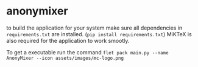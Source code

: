 # anonymixer

to build the application for your system make sure all dependencies in `requirements.txt` are installed. (`pip install requirements.txt`)
MiKTeX is also required for the application to work smootly.

To get a executable run the command `flet pack main.py --name AnonyMixer --icon assets/images/mc-logo.png`
